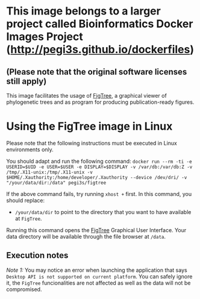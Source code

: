 # This image belongs to a larger project called Bioinformatics Docker Images Project (http://pegi3s.github.io/dockerfiles)
## (Please note that the original software licenses still apply)

This image facilitates the usage of [FigTree](https://github.com/rambaut/figtree), a graphical viewer of phylogenetic trees and as program for producing publication-ready figures.

# Using the FigTree image in Linux

Please note that the following instructions must be executed in Linux environments only.

You should adapt and run the following command: `docker run --rm -ti -e USERID=$UID -e USER=$USER -e DISPLAY=$DISPLAY -v /var/db:/var/db:Z -v /tmp/.X11-unix:/tmp/.X11-unix -v $HOME/.Xauthority:/home/developer/.Xauthority --device /dev/dri/ -v "/your/data/dir:/data" pegi3s/figtree`

If the above command fails, try running `xhost +` first. In this command, you should replace:
- `/your/data/dir` to point to the directory that you want to have available at `FigTree`. 

Running this command opens the [FigTree](https://github.com/rambaut/figtree) Graphical User Interface. Your data directory will be available through the file browser at `/data`.

## Execution notes

*Note 1:* You may notice an error when launching the application that says `Desktop API is not supported on current platform`. You can safely ignore it, the `FigTree` funcionalities are not affected as well as the data will not be compromised.
